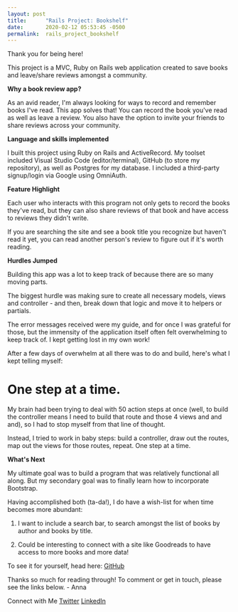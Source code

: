 ```yaml
---
layout: post
title:      "Rails Project: Bookshelf"
date:       2020-02-12 05:53:45 -0500
permalink:  rails_project_bookshelf
---
```


Thank you for being here! 

This project is a MVC, Ruby on Rails web application created to save books and leave/share reviews amongst a community.

**Why a book review app?**

As an avid reader, I'm always looking for ways to record and remember books I've read. This app solves that! You can record the book you've read as well as leave a review. You also have the option to invite your friends to share reviews across your community.

**Language and skills implemented**

I built this project using Ruby on Rails and ActiveRecord. My toolset included Visual Studio Code (editor/terminal), GitHub (to store my repository), as well as Postgres for my database. I included a third-party signup/login via Google using OmniAuth.

**Feature Highlight** 

Each user who interacts with this program not only gets to record the books they've read, but they can also share reviews of that book and have access to reviews they didn't write. 

If you are searching the site and see a book title you recognize but haven't read it yet, you can read another person's review to figure out if it's worth reading.

**Hurdles Jumped** 

Building this app was a lot to keep track of because there are so many moving parts.

The biggest hurdle was making sure to create all necessary models, views and controller - and then, break down that logic and move it to helpers or partials.

The error messages received were my guide, and for once I was grateful for those, but the immensity of the application itself often felt overwhelming to keep track of. I kept getting lost in my own work!

After a few days of overwhelm at all there was to do and build, here's what I kept telling myself:
# One step at a time.
My brain had been trying to deal with 50 action steps at once (well, to build the controller means I need to build that route and those 4 views and and and), so I had to stop myself from that line of thought.

Instead, I tried to work in baby steps: build a controller, draw out the routes, map out the views for those routes, repeat. One step at a time.

**What's Next**

My ultimate goal was to build a program that was relatively functional all along. But my secondary goal was to finally learn how to incorporate Bootstrap.

Having accomplished both (ta-da!), I do have a wish-list for when time becomes more abundant:

1) I want to include a search bar, to search amongst the list of books by author and books by title.

2) Could be interesting to connect with a site like Goodreads to have access to more books and more data!

To see it for yourself, head here: [GitHub](https://github.com/AnnaWijetunga/bookshelf)

Thanks so much for reading through! To comment or get in touch, please see the links below. - Anna

Connect with Me [Twitter](https://twitter.com/AnnaWijetunga) [LinkedIn](https://www.linkedin.com/in/annatattan/)
